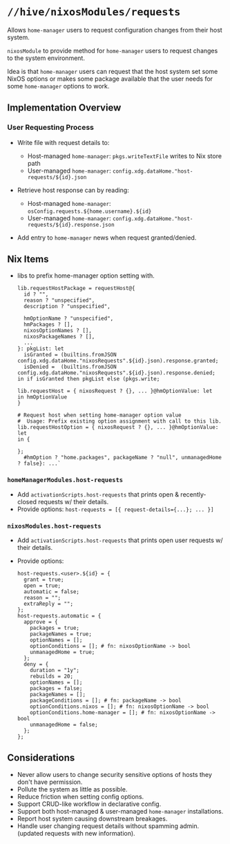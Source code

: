 # `//hive/nixosModules/requests`

Allows `home-manager` users to request configuration changes from their host system.

`nixosModule` to provide method for `home-manager` users to request
changes to the system environment.

Idea is that `home-manager` users can request that the host system
set some NixOS options or makes some package available
that the user needs for some `home-manager` options to work.

## Implementation Overview

### User Requesting Process

- Write file with request details to:

  - Host-managed `home-manager`: `pkgs.writeTextFile` writes to Nix store path
  - User-managed `home-manager`: `config.xdg.dataHome."host-requests/${id}.json`

- Retrieve host response can by reading:

  - Host-managed `home-manager`: `osConfig.requests.${home.username}.${id}`
  - User-managed `home-manager`: `config.xdg.dataHome."host-requests/${id}.response.json`

- Add entry to `home-manager` news when request granted/denied.

## Nix Items

- libs to prefix home-manager option setting with.

  ```(nix)
  lib.requestHostPackage = requestHost@{
    id ? "",
    reason ? "unspecified",
    description ? "unspecified",

    hmOptionName ? "unspecified",
    hmPackages ? [],
    nixosOptionNames ? [],
    nixosPackageNames ? [],
    ...
  }: pkgList: let
    isGranted = (builtins.fromJSON config.xdg.dataHome."nixosRequests".${id}.json).response.granted;
    isDenied =  (builtins.fromJSON config.xdg.dataHome."nixosRequests".${id}.json).response.denied;
  in if isGranted then pkgList else (pkgs.write;

  lib.requestHost = { nixosRequest ? {}, ... }@hmOptionValue: let
  in hmOptionValue
  }

  # Request host when setting home-manager option value
  #  Usage: Prefix existing option assignment with call to this lib.
  lib.requestHostOption = { nixosRequest ? {}, ... }@hmOptionValue: let
  in {

  };
    #hmOption ? "home.packages", packageName ? "null", unmanagedHome ? false}: ...`

  ```

### `homeManagerModules.host-requests`

- Add `activationScripts.host-requests` that prints open & recently-closed requests w/ their details.
- Provide options: `host-requests = [{ request-details={...}; ... }]`

### `nixosModules.host-requests`

- Add `activationScripts.host-requests` that prints open user requests w/ their details.
- Provide options:

  ```(nix)
  host-requests.<user>.${id} = {
    grant = true;
    open = true;
    automatic = false;
    reason = "";
    extraReply = "";
  };
  host-requests.automatic = {
    approve = {
      packages = true;
      packageNames = true;
      optionNames = [];
      optionConditions = []; # fn: nixosOptionName -> bool
      unmanagedHome = true;
    };
    deny = {
      duration = "1y";
      rebuilds = 20;
      optionNames = [];
      packages = false;
      packageNames = [];
      packageConditions = []; # fn: packageName -> bool
      optionConditions.nixos = []; # fn: nixosOptionName -> bool
      optionConditions.home-manager = []; # fn: nixosOptionName -> bool
      unmanagedHome = false;
    };
  };
  ```

## Considerations

- Never allow users to change security sensitive options of hosts they don't have permission.
- Pollute the system as little as possible.
- Reduce friction when setting config options.
- Support CRUD-like workflow in declarative config.
- Support both host-managed & user-managed `home-manager` installations.
- Report host system causing downstream breakages.
- Handle user changing request details without spamming admin. (updated requests with new information).
